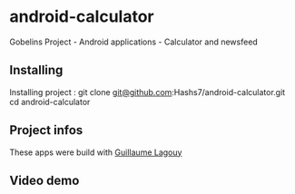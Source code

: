 # android-calculator
Gobelins Project - Android applications - Calculator and newsfeed


## Installing

Installing project :
    git clone git@github.com:Hashs7/android-calculator.git
    cd android-calculator

## Project infos

These apps were build with [Guillaume Lagouy](https://github.com/GuillaumeLagouy/)

## Video demo
